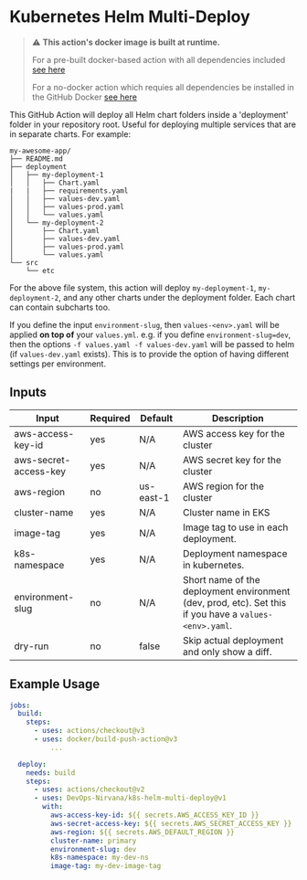 # Kubernetes Helm Multi-Deploy

> :warning: **This action's docker image is built at runtime.**
>
> For a pre-built docker-based action with all dependencies included [see here](https://github.com/DevOps-Nirvana/aws-helm-multi-deploy-prebuilt)
>
> For a no-docker action which requies all dependencies be installed in the GitHub Docker [see here](https://github.com/DevOps-Nirvana/aws-helm-multi-deploy-nodocker)

This GitHub Action will deploy all Helm chart folders inside a 'deployment' folder in your repository root. Useful for deploying multiple services that are in separate charts. For example:

```
my-awesome-app/
├── README.md
├── deployment
│   ├── my-deployment-1
│   │   ├── Chart.yaml
|   |   ├── requirements.yaml
│   │   ├── values-dev.yaml
│   │   ├── values-prod.yaml
│   │   └── values.yaml
│   └── my-deployment-2
│       ├── Chart.yaml
│       ├── values-dev.yaml
│       ├── values-prod.yaml
│       └── values.yaml
└── src
    └── etc
```

For the above file system, this action will deploy `my-deployment-1`, `my-deployment-2`, and any other charts under the deployment folder. Each chart can contain subcharts too.

If you define the input `environment-slug`, then `values-<env>.yaml` will be applied **on top of** your `values.yml`. e.g. if you define `environment-slug=dev`, then the options `-f values.yaml -f values-dev.yaml` will be passed to helm (if `values-dev.yaml` exists). This is to provide the option of having different settings per environment.

## Inputs

| **Input**             | **Required** | **Default** | **Description**                                                                                        |
|-----------------------|--------------|-------------|--------------------------------------------------------------------------------------------------------|
| aws-access-key-id     | yes          | N/A         | AWS access key for the cluster                                                                         |
| aws-secret-access-key | yes          | N/A         | AWS secret key for the cluster                                                                         |
| aws-region            | no           | us-east-1   | AWS region for the cluster                                                                             |
| cluster-name          | yes          | N/A         | Cluster name in EKS                                                                                    |
| image-tag             | yes          | N/A         | Image tag to use in each deployment.                                                                   |
| k8s-namespace         | yes          | N/A         | Deployment namespace in kubernetes.                                                                    |
| environment-slug      | no           | N/A         | Short name of the deployment environment (dev, prod, etc). Set this if you have a `values-<env>.yaml`. |
| dry-run               | no           | false       | Skip actual deployment and only show a diff.                                                           |

## Example Usage

```yaml
jobs:
  build:
    steps:
      - uses: actions/checkout@v3
      - uses: docker/build-push-action@v3
          ...

  deploy:
    needs: build
    steps:
      - uses: actions/checkout@v2
      - uses: DevOps-Nirvana/k8s-helm-multi-deploy@v1
        with:
          aws-access-key-id: ${{ secrets.AWS_ACCESS_KEY_ID }}
          aws-secret-access-key: ${{ secrets.AWS_SECRET_ACCESS_KEY }}
          aws-region: ${{ secrets.AWS_DEFAULT_REGION }}
          cluster-name: primary
          environment-slug: dev
          k8s-namespace: my-dev-ns
          image-tag: my-dev-image-tag
```
